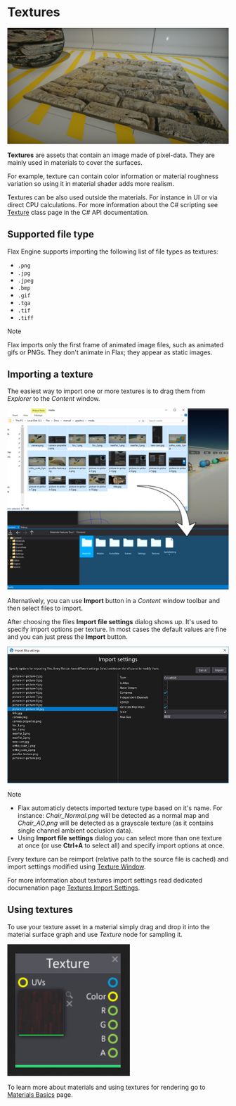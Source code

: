 # Textures

![Textures](media/parallax-texture.png)

**Textures** are assets that contain an image made of pixel-data. They are mainly used in materials to cover the surfaces.

For example, texture can contain color information or material roughness variation so using it in material shader adds more realism.

Textures can be also used outside the materials. For instance in UI or via direct CPU calculations. For more information about the C# scripting see [Texture](http://docs.flaxengine.com/api/FlaxEngine.Texture.html) class page in the C# API documentation.

## Supported file type

Flax Engine supports importing the following list of file types as textures:
- `.png`
- `.jpg`
- `.jpeg`
- `.bmp`
- `.gif`
- `.tga`
- `.tif`
- `.tiff`

> [!Note]
> Flax imports only the first frame of animated image files, such as animated gifs or PNGs. They don't animate in Flax; they appear as static images.

## Importing a texture

The easiest way to import one or more textures is to drag them from *Explorer* to the *Content* window.

![Importing Textures](media/import-texture.jpg)

Alternatively, you can use **Import** button in a *Content* window toolbar and then select files to import.

After choosing the files **Import file settings** dialog shows up. It's used to specify import options per texture. In most cases the default values are fine and you can just press the **Import** button.

![Importing Textures](media/import-settings-textures.jpg)

> [!Note]
> * Flax automaticly detects imported texture type based on it's name. For instance: *Chair_Normal.png* will be detected as a normal map and *Chair_AO.png* will be detected as a grayscale texture (as it contains single channel ambient occlusion data).
> * Using **Import file settings** dialog you can select more than one texture at once (or use **Ctrl+A** to select all) and specify import options at once.

Every texture can be reimport (relative path to the source file is cached) and import settings modified using [Texture Window](texture-window.md).

For more information about textures import settings read dedicated documenation page [Textures Import Settings](import-settings.md).

## Using textures

To use your texture asset in a material simply drag and drop it into the material surface graph and use *Texture* node for sampling it.

![Using Textures](../materials/media/texture-node.png)

To learn more about materials and using textures for rendering go to [Materials Basics](../materials/basics/index.md) page.

